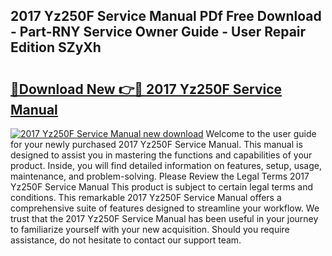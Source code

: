 ## 2017 Yz250F Service Manual PDf Free Download - Part-RNY Service Owner Guide - User Repair Edition SZyXh

# <h2><a href="http://bc28227.oget.top/?id=2017+Yz250F+Service+Manual">🔗Download New 👉🔴 2017 Yz250F Service Manual</a></h2>

[![2017 Yz250F Service Manual new download](https://i.imgur.com/5g1atiW.png)](http://bc28227.oget.top/?id=2017+Yz250F+Service+Manual)
Welcome to the user guide for your newly purchased 2017 Yz250F Service Manual. This manual is designed to assist you in mastering the functions and capabilities of your product. Inside, you will find detailed information on features, setup, usage, maintenance, and problem-solving. Please Review the Legal Terms 2017 Yz250F Service Manual This product is subject to certain legal terms and conditions. This remarkable 2017 Yz250F Service Manual offers a comprehensive suite of features designed to streamline your workflow. We trust that the 2017 Yz250F Service Manual has been useful in your journey to familiarize yourself with your new acquisition. Should you require assistance, do not hesitate to contact our support team.
